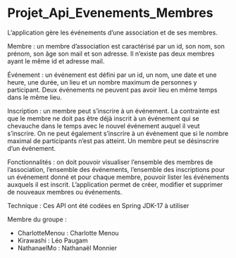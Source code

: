 # Projet_Api_Evenements_Membres

L’application gère les événements d’une association et de ses membres.

Membre : un membre d’association est caractérisé par un id, son nom, son prénom, son âge son mail et son adresse. Il n’existe pas deux membres ayant le même id et adresse mail.

Événement : un événement est défini par un id, un nom, une date et une heure, une durée, un lieu et un nombre maximum de personnes y participant. Deux événements ne peuvent pas avoir lieu en même temps dans le même lieu.

Inscription : un membre peut s’inscrire à un événement. La contrainte est que le membre ne doit pas être déjà inscrit à un événement qui se chevauche dans le temps avec le nouvel événement auquel il veut s’inscrire. On ne peut également s’inscrire à un événement que si le nombre maximal de participants n’est pas atteint. Un membre peut se désinscrire d’un événement.

Fonctionnalités : on doit pouvoir visualiser l’ensemble des membres de l’association, l’ensemble des événements, l’ensemble des inscriptions pour un événement donné et pour chaque membre, pouvoir lister les événements auxquels il est inscrit. L’application permet de créer, modifier et supprimer de nouveaux membres ou événements.

Technique :
Ces API ont été codées en Spring
JDK-17 à utiliser

Membre du groupe :

- CharlotteMenou : Charlotte Menou
- Kirawashi : Léo Paugam
- NathanaelMo : Nathanaël Monnier

